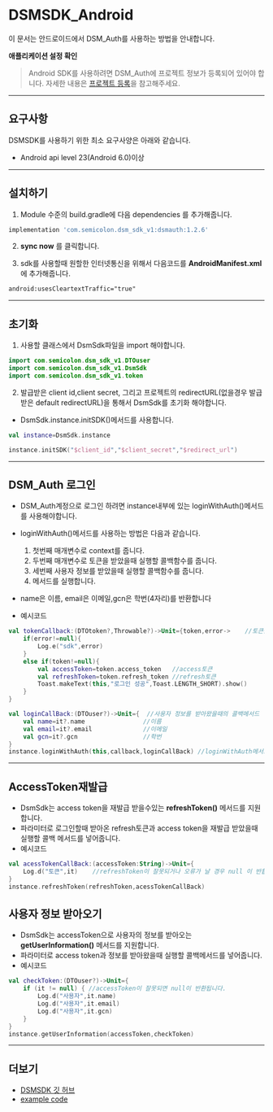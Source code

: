 # DSMSDK_Android
이 문서는 안드로이드에서 DSM_Auth를 사용하는 방법을 안내합니다.    

**애플리케이션 설정 확인**
> Android SDK를 사용하려면 DSM_Auth에 프로젝트 정보가 등록되어 있어야 합니다. 자세한 내용은 [프로젝트 등록]()을 참고해주세요.


---


## 요구사항

DSMSDK를 사용하기 위한 최소 요구사양은 아래와 같습니다.

* Android api level 23(Android 6.0)이상

---
## 설치하기
1. Module 수준의 build.gradle에 다음 dependencies 를 추가해줍니다.
```gradle
implementation 'com.semicolon.dsm_sdk_v1:dsmauth:1.2.6'
```
2. __sync now__ 를 클릭합니다.

3. sdk를 사용할때 원할한 인터넷통신을 위해서 다음코드를 __AndroidManifest.xml__ 에 추가해줍니다.
```xml
android:usesCleartextTraffic="true"
```
---
## 초기화
1. 사용할 클래스에서 DsmSdk파일을 import 해야합니다.
```kotlin
import com.semicolon.dsm_sdk_v1.DTOuser
import com.semicolon.dsm_sdk_v1.DsmSdk
import com.semicolon.dsm_sdk_v1.token
```
2. 발급받은 client id,client secret, 그리고 프로젝트의 redirectURL(없을경우 발급받은 default redirectURL)을 통해서 DsmSdk를 초기화 해야합니다.
* DsmSdk.instance.initSDK()메서드를 사용합니다.
```kotlin
val instance=DsmSdk.instance

instance.initSDK("$client_id","$client_secret","$redirect_url")
```
---
## DSM_Auth 로그인

* DSM_Auth계정으로 로그인 하려면 instance내부에 있는 loginWithAuth()메서드를 사용해야합니다.
* loginWithAuth()메서드를 사용하는 방법은 다음과 같습니다.
  1. 첫번째 매개변수로 context를 줍니다.
  2. 두번째 매개변수로 토큰을 받았을때 실행할 콜백함수를 줍니다.
  3. 세번째 사용자 정보를 받았을때 실행할 콜백함수를 줍니다.
  4. 메서드를 실행합니다.
* name은 이름, email은 이메일,gcn은 학번(4자리)를 반환합니다
  
* 예시코드
```kotlin
val tokenCallback:(DTOtoken?,Throwable?)->Unit={token,error->    //토큰을 받아왔을때의 콜백메서드
    if(error!=null){
        Log.e("sdk",error)
    }
    else if(token!=null){
        val accessToken=token.access_token   //access토큰
        val refreshToken=token.refresh_token //refresh토큰
        Toast.makeText(this,"로그인 성공",Toast.LENGTH_SHORT).show()
    }
}

val loginCallBack:(DTOuser?)->Unit={  //사용자 정보를 받아왔을때의 콜백메서드
    val name=it?.name                //이름
    val email=it?.email              //이메일
    val gcn=it?.gcn                  //학번
}
instance.loginWithAuth(this,callback,loginCallBack) //loginWithAuth메서드 호출
```
---
## AccessToken재발급
* DsmSdk는 access token을 재발급 받을수있는 __refreshToken()__ 메서드를 지원합니다.
* 파라미터로 로그인할때 받아온 refresh토큰과 access token을 재발급 받았을때 실행할 콜백 메서드를 넣어줍니다.
* 예시코드
```kotlin
val acessTokenCallBack:(accessToken:String)->Unit={
    Log.d("토큰",it)    //refreshToken이 잘못되거나 오류가 날 경우 null 이 반홥됩니다.
}
instance.refreshToken(refreshToken,acessTokenCallBack)
```
## 사용자 정보 받아오기
* DsmSdk는 accessToken으로 사용자의 정보를 받아오는 __getUserInformation()__ 메서드를 지원합니다.
* 파라미터로 access token과 정보를 받아왔을때 실행할 콜백메서드를 넣어줍니다.
* 예시코드
```kotlin
val checkToken:(DTOuser?)->Unit={
    if (it != null) { //accessToken이 잘못되면 null이 반환됩니다.
        Log.d("사용자",it.name)
        Log.d("사용자",it.email)
        Log.d("사용자",it.gcn)
    }
}
instance.getUserInformation(accessToken,checkToken)
```
---
## 더보기
* [DSMSDK 깃 허브](https://github.com/semicolonDSM/DSMSDK_Android)
* [example code](https://github.com/jaewonkim1468/DSM_SDK_TEST)